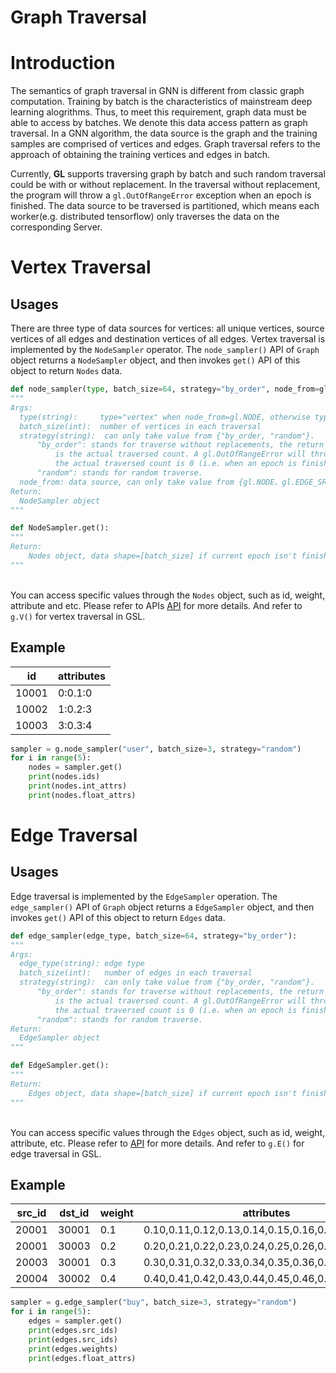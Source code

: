 # Graph Traversal

<a name="pLeth"></a>
# Introduction
The semantics of graph traversal in GNN is different from classic graph computation. Training by batch is the characteristics of mainstream deep learning alogrithms. Thus, to meet this requirement, graph data must be able to access by batches. We denote this data access pattern as graph traversal. In a GNN algorithm, the data source is the graph and the training samples are comprised of vertices and edges. Graph traversal refers to the approach of obtaining the training vertices and edges in batch.

Currently, **GL** supports traversing graph by batch and such random traversal could be with or without replacement. In the traversal without replacement, the program will throw a `gl.OutOfRangeError` exception when an epoch is finished. The data source to be traversed is partitioned, which means each worker(e.g. distributed tensorflow) only traverses the data on the corresponding Server.

<a name="Fj1gp"></a>
# Vertex Traversal
<a name="HEDng"></a>
## Usages
There are three type of data sources for vertices: all unique vertices, source vertices of all edges and destination vertices of all edges. Vertex traversal is implemented by the `NodeSampler` operator. The `node_sampler()` API of `Graph` object returns a `NodeSampler` object, and then invokes `get()` API of this object to return `Nodes` data.

```python
def node_sampler(type, batch_size=64, strategy="by_order", node_from=gl.NODE):
"""
Args:
  type(string):     type="vertex" when node_from=gl.NODE, otherwise type="edge";
  batch_size(int):  number of vertices in each traversal
  strategy(string):  can only take value from {"by_order, "random"}.
      "by_order": stands for traverse without replacements, the return number 
          is the actual traversed count. A gl.OutOfRangeError will throw if 
          the actual traversed count is 0 (i.e. when an epoch is finished); 
      "random": stands for random traverse.
  node_from: data source, can only take value from {gl.NODE、gl.EDGE_SRC、gl.EDGE_DST}
Return:
  NodeSampler object
"""
```

```python
def NodeSampler.get():
"""
Return:
    Nodes object, data shape=[batch_size] if current epoch isn't finished.
"""
```

<br />You can access specific values through the `Nodes` object, such as id, weight, attribute and etc. Please refer to APIs [API](graph_query_cn.md#FPU74) for more details. And refer to `g.V()` for vertex traversal in GSL.<br />

<a name="aNB50"></a>
## Example
| id | attributes |
| --- | --- |
| 10001 | 0:0.1:0 |
| 10002 | 1:0.2:3 |
| 10003 | 3:0.3:4 |

```python
sampler = g.node_sampler("user", batch_size=3, strategy="random")
for i in range(5):
    nodes = sampler.get()
    print(nodes.ids)
    print(nodes.int_attrs)
    print(nodes.float_attrs)
```

<a name="8lRI5"></a>
# Edge Traversal
<a name="EWBuj"></a>
## Usages
 Edge traversal is implemented by the `EdgeSampler` operation. The `edge_sampler()` API of `Graph` object returns a `EdgeSampler` object, and then invokes `get()` API of this object to return `Edges` data.

```python
def edge_sampler(edge_type, batch_size=64, strategy="by_order"):
"""
Args:
  edge_type(string): edge type
  batch_size(int):   number of edges in each traversal
  strategy(string):  can only take value from {"by_order, "random"}.
      "by_order": stands for traverse without replacements, the return number 
          is the actual traversed count. A gl.OutOfRangeError will throw if 
          the actual traversed count is 0 (i.e. when an epoch is finished); 
      "random": stands for random traverse.
Return:
  EdgeSampler object
"""
```
```python
def EdgeSampler.get():
"""
Return:
    Edges object, data shape=[batch_size] if current epoch isn't finished.
"""
```
<br />You can access specific values through the `Edges` object, such as id, weight, attribute, etc. Please refer to [API](graph_query_cn.md#FPU74) for more details. And refer to `g.E()` for edge traversal in GSL.<br />

<a name="RVPmZ"></a>
## Example
| src_id | dst_id | weight | attributes |
| --- | --- | --- | --- |
| 20001 | 30001 | 0.1 | 0.10,0.11,0.12,0.13,0.14,0.15,0.16,0.17,0.18,0.19 |
| 20001 | 30003 | 0.2 | 0.20,0.21,0.22,0.23,0.24,0.25,0.26,0.27,0.28,0.29 |
| 20003 | 30001 | 0.3 | 0.30,0.31,0.32,0.33,0.34,0.35,0.36,0.37,0.38,0.39 |
| 20004 | 30002 | 0.4 | 0.40,0.41,0.42,0.43,0.44,0.45,0.46,0.47,0.48,0.49 |

```python
sampler = g.edge_sampler("buy", batch_size=3, strategy="random")
for i in range(5):
    edges = sampler.get()
    print(edges.src_ids)
    print(edges.src_ids)
    print(edges.weights)
    print(edges.float_attrs)
```

<br />

